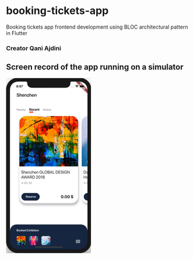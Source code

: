 # booking-tickets-app
Booking tickets app frontend development using BLOC architectural pattern in Flutter
### Creator Qani Ajdini
## Screen record of the app running on a simulator
![Implementation](./docs/booking_tickets_app.gif)

